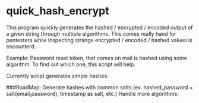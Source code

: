 # quick_hash_encrypt


This program quickly generates the hashed / encrypted / encoded output of a given string through multiple algorithms. 
This comes really hand for pentesters while inspecting strange encrypted / encoded / hashed values is encounterd. 

Example:
Password reset token, that comes on mail is hashed using some algorithm. To find out which one, this script will help. 


Currently script generates simple hashes.

###RoadMap:
Generate hashes with common salts (ex. hashed_password = salt(email,password), timestamp as salt, etc.)
Handle more algorithms. 

